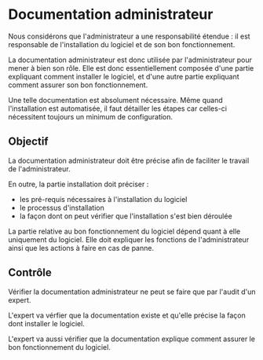 Documentation administrateur
============================

Nous considérons que l'administrateur a une responsabilité étendue : il est responsable de l'installation du logiciel et de son bon fonctionnement.

La documentation administrateur est donc utilisée par l'administrateur pour mener à bien son rôle. Elle est donc essentiellement composée d'une partie expliquant comment installer le logiciel, et d'une autre partie expliquant comment assurer son bon fonctionnement.

Une telle documentation est absolument nécessaire. Même quand l'installation est automatisée, il faut détailler les étapes car celles-ci nécessitent toujours un minimum de configuration.

Objectif
--------

La documentation administrateur doit être précise afin de faciliter le travail de l'administrateur.

En outre, la partie installation doit préciser :

* les pré-requis nécessaires à l'installation du logiciel
* le processus d'installation
* la façon dont on peut vérifier que l'installation s'est bien déroulée

La partie relative au bon fonctionnement du logiciel dépend quant à elle uniquement du logiciel. Elle doit expliquer les fonctions de l'administrateur ainsi que les actions à faire en cas de panne.

Contrôle
--------

Vérifier la documentation administrateur ne peut se faire que par l'audit d'un expert.

L'expert va vérfier que la documentation existe et qu'elle précise la façon dont installer le logiciel.

L'expert va aussi vérifier que la documentation explique comment assurer le bon fonctionnement du logiciel.
